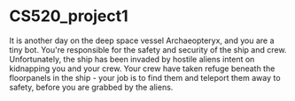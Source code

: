 # CS520_project1

It is another day on the deep space vessel Archaeopteryx, and you are a tiny bot. You're responsible for the safety
and security of the ship and crew. Unfortunately, the ship has been invaded by hostile aliens intent on kidnapping
you and your crew. Your crew have taken refuge beneath the floorpanels in the ship - your job is to find them and
teleport them away to safety, before you are grabbed by the aliens.
